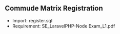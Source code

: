 
## Commude Matrix Registration
- Import: register.sql
- Requirement: SE_LaravelPHP-Node Exam_L1.pdf
